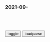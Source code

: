 ### 2021-09-　

```note
```

<table id="tbc" style="white-space:pre-wrap">
</table>
<button onclick="toggleb()">toggle</button>
<button onclick="loadparse()">loadparse</button>
<br>
<!-- 🌸<br>🍅-　-🍑<hr>🍀 --> <textarea rows="30" cols="100" style="display: none" id="tar">

提防美g最后一刻“出幺蛾子”，孟晚z回g包机绕飞北极
https://mbd.baidu.com/newspage/data/landingsuper?context=%7B%22nid%22%3A%22news_9610965819914235888%22%7D

2021/9/26下午5:43:44

2021zgm企500强：h为第一，恒d缺席，房屋建筑业少了10家
https://baijiahao.baidu.com/s?id=1711852058999587606&wfr=spider&for=pc

2021/9/25下午9:34:24

热点｜热搜第一！女大学生捐器官救8人，手机屏保曝光
https://mbd.baidu.com/newspage/data/landingsuper?context=%7B%22nid%22%3A%22news_10142609065381841087%22%7D

August：♥
愿这个夏天所有的遗憾
都是秋天惊喜的铺垫
绐八月一个热情洋溢的微笑♥
https://pic.rmb.bdstatic.com/bjh/down/aec523f108712817ffa619d3ecab828b.jpeg

2021/9/25下午9:39:22

马伊l又给后浪们奶了一口毒鸡汤_l子
https://www.sohu.com/a/415152581_575267

2021/9/25下午9:43:38

口水三g第1集-g创-全集-高清正版在线观看-bilibili-哔哩哔哩
https://www.bilibili.com/bangumi/play/ep64354

熊二东北口音乱入

俺的手艺就是打架，靠着手艺不饿死，就只能去当b了。

我们的事业是正义的，我的梦想就是征服天下。

2021/9/25下午2:18:38


</textarea> <!-- 🍀<br>🍑-　-🍅<hr>🌸 -->

```tip
```

<script src="https://cdn.jsdelivr.net/npm/jquery@3.5.1/dist/jquery.min.js"></script>

<link rel="stylesheet" href="https://cdn.jsdelivr.net/gh/fancyapps/fancybox@3.5.7/dist/jquery.fancybox.min.css" />
<script src="https://cdn.jsdelivr.net/gh/fancyapps/fancybox@3.5.7/dist/jquery.fancybox.min.js"></script>

<script type="text/javascript">

var __urlRegex = /(\b(https?|ftp|file):\/\/[-A-Z0-9+&@#\/%?=~_|!:,.;]*[-A-Z0-9+&@#\/%=~_|])/ig;
var __imgRegex = /\.(?:jpe?g|gif|png)$/i;

loadparse();

function parseURL($string){

    var exp = __urlRegex;
    return $string.replace(exp,function(match){
            __imgRegex.lastIndex=0;
            if(__imgRegex.test(match)){
                return '<a data-fancybox="gallery" href="' + match.replace("/p=700", "")
                 + '"><img src="' + match.replace("/p=700", "/p=160x200")+'" width="64"></a>';
            }
            else{
                return '<a href="' + match + '" target="_blank">' + match + '</a>';
            }
        }
    );
}

function loadparse() {
  tbc.innerHTML = parseURL(tar.value);
}

function toggleb() {
  var x = document.getElementById("tar");
  if (x.style.display === "none") {
    x.style.display = "";
  } else {
    x.style.display = "none";
  }
}

</script>
